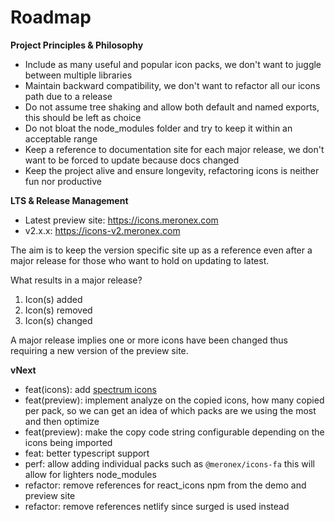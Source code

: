 # Roadmap

**Project Principles & Philosophy**
- Include as many useful and popular icon packs,  we don't want to juggle between multiple libraries
- Maintain backward compatibility, we don't want to refactor all our icons path due to a release 
- Do not assume tree shaking and allow both default and named exports, this should be left as choice  
- Do not bloat the node_modules folder and try to keep it within an acceptable range
- Keep a reference to documentation site for each major release, we don't want to be forced to update because docs changed 
- Keep the project alive and ensure longevity, refactoring icons is neither fun nor productive

**LTS & Release Management**

- Latest preview site: https://icons.meronex.com
- v2.x.x: https://icons-v2.meronex.com

The aim is to keep the version specific site up as a reference even after a major release for those who want to hold
on updating to latest.

What results in a major release?

1. Icon(s) added
2. Icon(s) removed
3. Icon(s) changed 

A major release implies one or more icons have been changed thus requiring a new version of the preview site. 

**vNext** 

- feat(icons): add [spectrum icons](https://lachlanjc.com/spectrum-icons/)
- feat(preview): implement analyze on the copied icons, how many copied per pack, so we can get an idea of 
which packs are we using the most and then optimize 
- feat(preview): make the copy code string configurable depending on the icons being imported
- feat: better typescript support
- perf: allow adding individual packs such as ```@meronex/icons-fa``` this will allow for lighters 
node_modules
- refactor: remove references for react_icons npm from the demo and preview site
- refactor: remove references netlify since surged is used instead
 

